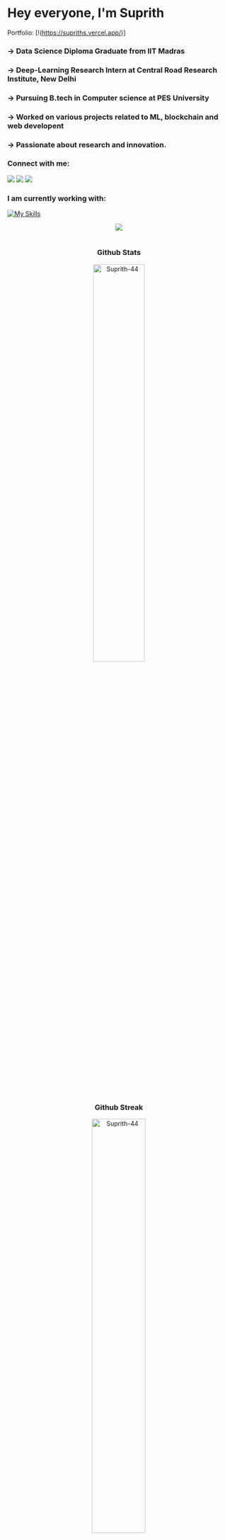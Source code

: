 # Hey everyone, I'm Suprith 
Portfolio: 
[!(https://supriths.vercel.app/)]
### -> Data Science Diploma Graduate from IIT Madras
### -> Deep-Learning Research Intern at Central Road Research Institute, New Delhi
### -> Pursuing B.tech in Computer science at PES University
### -> Worked on various projects related to ML, blockchain and web developent 
### -> Passionate about research and innovation.

<h3 align="left">Connect with me:</h3>

[![](https://img.shields.io/badge/Gmail-D14836?style=for-the-badge&logo=gmail&logoColor=white)](mailto:supriths4804@gmail.com)
[![](https://img.shields.io/badge/linkedin-%231E77B5.svg?&style=for-the-badge&logo=linkedin)](https://www.linkedin.com/in/suprith-s44/)
[![](https://img.shields.io/badge/Instagram-E4405F?style=for-the-badge&logo=instagram&logoColor=white)](https://instagram.com/suprithhhh)
<br>

<h3 align="left">I am currently working with:</h3>

[![My Skills](https://skillicons.dev/icons?i=py,c,html,css,tailwind,js,react,nextjs,mongodb,mysql,figma,netlify,vercel,linux,ubuntu,flask,git&theme=dark&perline=13)](https://github.com/Suprith-44)

<div align="center">
<img src="https://komarev.com/ghpvc/?username=Suprith-44&&style=flat-square" align="center" />
</div> 

#

<h3 align="center">Github Stats</h3>
<div align="center">
  <img width="48%" src="https://github-readme-stats.vercel.app/api?username=Suprith-44&border_radius=10&theme=dracula" alt="Suprith-44" /> 
</div>
<h3 align="center">Github Streak</h3>
<div align="center">
  <img width="49%" src="https://github-readme-streak-stats.herokuapp.com?user=Suprith-44&theme=dracula&border_radius=10&fire=DD2727" alt="Suprith-44" />
</div>  

![footer](https://user-images.githubusercontent.com/10498744/210157572-1fca0242-8af2-46a6-bfa3-666ffd40ebde.svg)

#



<!--
**Suprith-44/Suprith-44** is a ✨ _special_ ✨ repository because its `README.md` (this file) appears on your GitHub profile.

Here are some ideas to get you started:

- 🔭 I’m currently working on ...
- 🌱 I’m currently learning ...
- 👯 I’m looking to collaborate on ...
- 🤔 I’m looking for help with ...
- 💬 Ask me about ...
- 📫 How to reach me: ...
- 😄 Pronouns: ...
- ⚡ Fun fact: ...
-->
